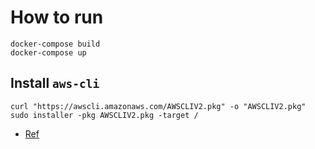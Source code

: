 # How to run
```
docker-compose build
docker-compose up
```

## Install `aws-cli`
```
curl "https://awscli.amazonaws.com/AWSCLIV2.pkg" -o "AWSCLIV2.pkg"
sudo installer -pkg AWSCLIV2.pkg -target /
```

* [Ref](https://docs.aws.amazon.com/cli/latest/userguide/install-cliv2-mac.html#cliv2-mac-install-cmd)


